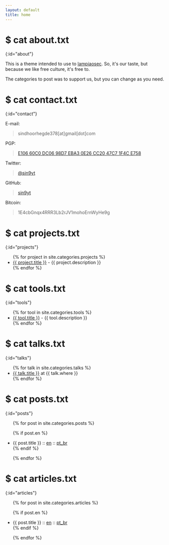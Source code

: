 ```yaml
---
layout: default
title: home
---
```


# $ cat about.txt
{:id="about"}

This is a theme intended to use to [lampiaosec](https://lampiaosec.github.io). So, it's our taste, but because we like free culture, it's free to.

The categories to post was to support us, but you can change as you need.

# $ cat contact.txt
{:id="contact"}

E-mail:
	
> sindhoorhegde378[at]gmail[dot]com

PGP:

> [E106 60C0 DC06 98D7 EBA3  0E26 CC20 47C7 1F4C E758](/assets/pub.key.asc)

Twitter:

> [@sin9yt](https://twitter.com/sin9yt)

GitHub:

> [sin9yt](https://github.com/sin9yt)

Bitcoin: 
	
> 1E4cbGnqx4RRR3Lb2rJV1mohoErnWyHe9g

# $ cat projects.txt
{:id="projects"}

<ul>
{% for project in site.categories.projects %}
<li><a href="{{ project.link }}">{{ project.title }}</a> - {{ project.description }}</li>
{% endfor %}
</ul>

# $ cat tools.txt
{:id="tools"}

<ul>
{% for tool in site.categories.tools %}
<li><a href="{{ tool.link }}">{{ tool.title }}</a> - {{ tool.description }}</li>
{% endfor %}
</ul>

# $ cat talks.txt
{:id="talks"}

<ul>
{% for talk in site.categories.talks %}
<li><a href="{{ talk.link }}" title="{{ talk.description }}">{{ talk.title }}</a> at {{ talk.where }}</li>
{% endfor %}
</ul>

# $ cat posts.txt
{:id="posts"}

<ul>
{% for post in site.categories.posts %}

{% if post.en %}
<li>{{ post.title }} :: <a href="{{ post.url }}" title="{{ post.description }}">en</a> :: <a href="{{ post.pt }}" title="{{ post.description_pt }}">pt_br</a></li>
{% endif %}

{% endfor %}
</ul>

# $ cat articles.txt
{:id="articles"}

<ul>
{% for post in site.categories.articles %}

{% if post.en %}
<li>{{ post.title }} :: <a href="{{ post.url }}" title="{{ post.description }}">en</a> :: <a href="{{ post.pt }}" title="{{ post.description_pt }}">pt_br</a></li>
{% endif %}

{% endfor %}
</ul>
